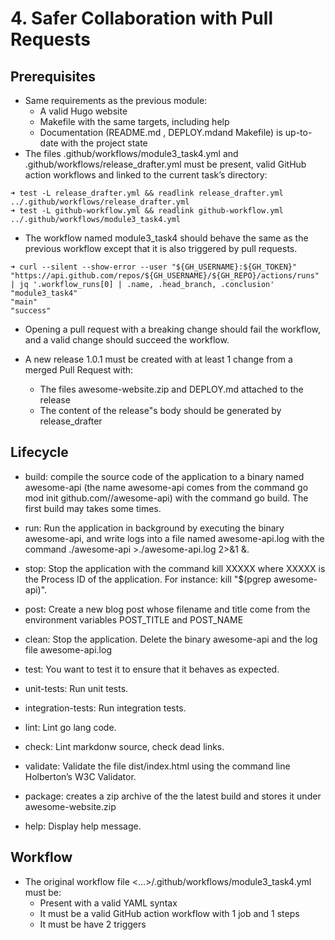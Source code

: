 # 4. Safer Collaboration with Pull Requests

## Prerequisites

- Same requirements as the previous module:
    - A valid Hugo website
    - Makefile with the same targets, including help
    - Documentation (README.md , DEPLOY.mdand Makefile) is up-to-date with the project state
- The files .github/workflows/module3_task4.yml and .github/workflows/release_drafter.yml must be present, valid GitHub action workflows and linked to the current task’s directory:
```
➜ test -L release_drafter.yml && readlink release_drafter.yml
../.github/workflows/release_drafter.yml
➜ test -L github-workflow.yml && readlink github-workflow.yml
../.github/workflows/module3_task4.yml
```
- The workflow named module3_task4 should behave the same as the previous workflow except that it is also triggered by pull requests.
```
➜ curl --silent --show-error --user "${GH_USERNAME}:${GH_TOKEN}" "https://api.github.com/repos/${GH_USERNAME}/${GH_REPO}/actions/runs" | jq '.workflow_runs[0] | .name, .head_branch, .conclusion'
"module3_task4"
"main"
"success"
```
- Opening a pull request with a breaking change should fail the workflow, and a valid change should succeed the workflow.

- A new release 1.0.1 must be created with at least 1 change from a merged Pull Request with:
    - The files awesome-website.zip and DEPLOY.md attached to the release
    - The content of the release"s body should be generated by release_drafter

## Lifecycle

- build: compile the source code of the application to a binary named awesome-api (the name awesome-api comes from the command go mod init github.com/<your github handle>/awesome-api) with the command go build. The first build may takes some times.

- run: Run the application in background by executing the binary awesome-api, and write logs into a file named awesome-api.log with the command ./awesome-api >./awesome-api.log 2>&1 &.

- stop: Stop the application with the command kill XXXXX where XXXXX is the Process ID of the application. For instance: kill "$(pgrep awesome-api)".

- post: Create a new blog post whose filename and title come from the environment variables POST_TITLE and POST_NAME

- clean: Stop the application. Delete the binary awesome-api and the log file awesome-api.log

- test: You want to test it to ensure that it behaves as expected.

- unit-tests: Run unit tests.

- integration-tests: Run integration tests.

- lint: Lint go lang code.

- check: Lint markdonw source, check dead links.

- validate: Validate the file dist/index.html using the command line Holberton’s W3C Validator.

- package: creates a zip archive of the the latest build and stores it under awesome-website.zip

- help: Display help message.

## Workflow
-  The original workflow file <...>/.github/workflows/module3_task4.yml must be:
   -  Present with a valid YAML syntax
   -  It must be a valid GitHub action workflow with 1 job and 1 steps
   -  It must be have 2 triggers